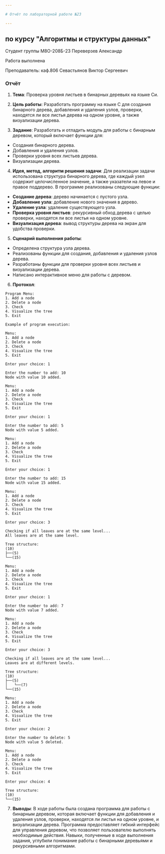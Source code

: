 ```yaml
---

# Отчёт по лабораторной работе №23

---
```


## по курсу "Алгоритмы и структуры данных"

Студент группы М8О-208Б-23 Переверзев Александр

Работа выполнена

Преподаватель: каф.806 Севастьянов Виктор Сергеевич

### Отчёт

1. **Тема**: Проверка уровня листьев в бинарных деревьях на языке Си.

2. **Цель работы**: 
Разработать программу на языке C для создания бинарного дерева, добавления и удаления узлов, проверки, находятся ли все листья дерева на одном уровне, а также визуализации дерева.

3. **Задание**:
Разработать и отладить модуль для работы с бинарным деревом, который включает функции для:
- Создания бинарного дерева.
- Добавления и удаления узлов.
- Проверки уровня всех листьев дерева.
- Визуализации дерева.

4. **Идея, метод, алгоритм решения задачи**:
Для реализации задачи использована структура бинарного дерева, где каждый узел содержит целочисленное значение, а также указатели на левое и правое поддерево. В программе реализованы следующие функции:
- **Создание дерева**: дерево начинается с пустого узла.
- **Добавление узла**: добавление нового значения в дерево.
- **Удаление узла**: удаление существующего узла.
- **Проверка уровня листьев**: рекурсивный обход дерева с целью проверки, находятся ли все листья на одном уровне.
- **Визуализация дерева**: вывод структуры дерева на экран для удобства проверки.

5. **Сценарий выполнения работы**:
- Определена структура узла дерева.
- Реализованы функции для создания, добавления и удаления узлов дерева.
- Разработаны функции для проверки уровня всех листьев и визуализации дерева.
- Написано интерактивное меню для работы с деревом.

6. **Протокол**:

```
Program Menu:
1. Add a node
2. Delete a node
3. Check 
4. Visualize the tree
5. Exit

Example of program execution:

Menu:
1. Add a node
2. Delete a node
3. Check 
4. Visualize the tree
5. Exit

Enter your choice: 1

Enter the number to add: 10
Node with value 10 added.

Menu:
1. Add a node
2. Delete a node
3. Check 
4. Visualize the tree
5. Exit

Enter your choice: 1

Enter the number to add: 5
Node with value 5 added.

Menu:
1. Add a node
2. Delete a node
3. Check 
4. Visualize the tree
5. Exit

Enter your choice: 1

Enter the number to add: 15
Node with value 15 added.

Menu:
1. Add a node
2. Delete a node
3. Check 
4. Visualize the tree
5. Exit

Enter your choice: 3

Checking if all leaves are at the same level...
All leaves are at the same level.

Tree structure:
(10)
├──(5)
└──(15)

Menu:
1. Add a node
2. Delete a node
3. Check 
4. Visualize the tree
5. Exit

Enter your choice: 1

Enter the number to add: 7
Node with value 7 added.

Menu:
1. Add a node
2. Delete a node
3. Check 
4. Visualize the tree
5. Exit

Enter your choice: 3

Checking if all leaves are at the same level...
Leaves are at different levels.

Tree structure:
(10)
├──(5)
│   └──(7)
└──(15)

Menu:
1. Add a node
2. Delete a node
3. Check 
4. Visualize the tree
5. Exit

Enter your choice: 2

Enter the number to delete: 5
Node with value 5 deleted.

Menu:
1. Add a node
2. Delete a node
3. Check 
4. Visualize the tree
5. Exit

Enter your choice: 4

Tree structure:
(10)
└──(15)

```

7. **Выводы**:
В ходе работы была создана программа для работы с бинарным деревом, которая включает функции для добавления и удаления узлов, проверки, находятся ли листья на одном уровне, и визуализации дерева. Программа предоставляет гибкий интерфейс для управления деревом, что позволяет пользователю выполнять необходимые действия. Навыки, полученные в ходе выполнения задания, углубили понимание работы с бинарными деревьями и рекурсивными алгоритмами.